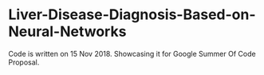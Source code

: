 # Liver-Disease-Diagnosis-Based-on-Neural-Networks

Code is written on 15 Nov 2018. Showcasing it for Google Summer Of Code Proposal.

